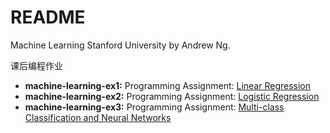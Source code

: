 # README

Machine Learning Stanford University by Andrew Ng.

课后编程作业

- __machine-learning-ex1:__ Programming Assignment: [Linear Regression](http://seyvoue.com/posts/91fff0b1/#more)
- __machine-learning-ex2:__ Programming Assignment: [Logistic Regression](http://seyvoue.com/posts/309c0b9e/#more)
- __machine-learning-ex3:__ Programming Assignment: [Multi-class Classification and Neural Networks](http://seyvoue.com/posts/309c0b9e/#more)
